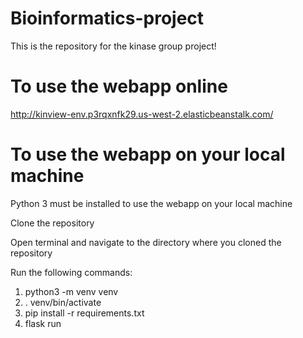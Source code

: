 # Bioinformatics-project

This is the repository for the kinase group project!

# To use the webapp online
http://kinview-env.p3rqxnfk29.us-west-2.elasticbeanstalk.com/

# To use the webapp on your local machine
Python 3 must be installed to use the webapp on your local machine

Clone the repository

Open terminal and navigate to the directory where you cloned the repository

Run the following commands:

1. python3 -m venv venv
2. . venv/bin/activate
3. pip install -r requirements.txt
4. flask run


